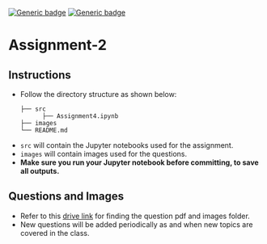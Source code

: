[![Generic badge](https://img.shields.io/badge/DIP-Assignment:4-BLUE.svg)](https://shields.io/)
[![Generic badge](https://img.shields.io/badge/DUE-23:59hrs,16/11/2022-RED.svg)](https://shields.io/)

# Assignment-2

## Instructions
- Follow the directory structure as shown below: 
  ```
  ├── src           
        ├── Assignment4.ipynb
  ├── images    
  └── README.md
  ```
- `src` will contain the Jupyter notebooks used for the assignment.
- `images` will contain images used for the questions.
- **Make sure you run your Jupyter notebook before committing, to save all outputs.**

## Questions and Images
- Refer to this [drive link](https://drive.google.com/drive/folders/1tcmMEFAlwO3_CzzcFTmqtTHFYCP6MYcw?usp=sharing) for finding the question pdf and images folder.
- New questions will be added periodically as and when new topics are covered in the class.
